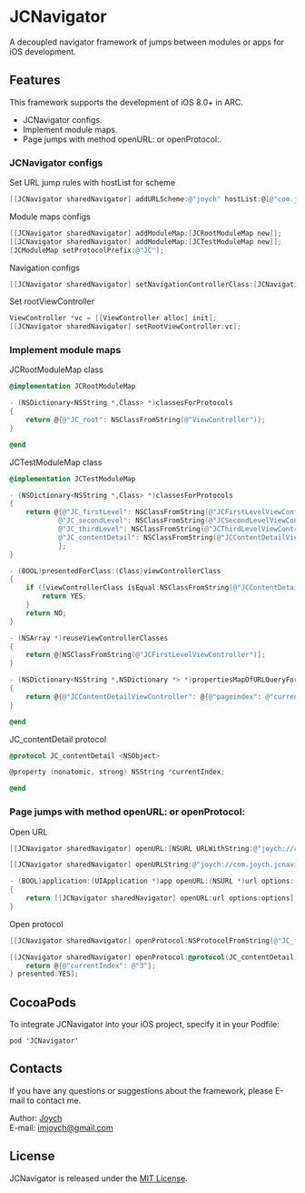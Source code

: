 # JCNavigator
A decoupled navigator framework of jumps between modules or apps for iOS development. 

## Features
This framework supports the development of iOS 8.0+ in ARC.

* JCNavigator configs.
* Implement module maps.
* Page jumps with method openURL: or openProtocol:.

### JCNavigator configs

Set URL jump rules with hostList for scheme
```objective-c
[[JCNavigator sharedNavigator] addURLScheme:@"joych" hostList:@[@"com.joych.JCNavigatorDemo"]];
```

Module maps configs
```objective-c
[[JCNavigator sharedNavigator] addModuleMap:[JCRootModuleMap new]];
[[JCNavigator sharedNavigator] addModuleMap:[JCTestModuleMap new]];
[JCModuleMap setProtocolPrefix:@"JC"];
```

Navigation configs
```objective-c
[[JCNavigator sharedNavigator] setNavigationControllerClass:[JCNavigationController class]];
```

Set rootViewController
```objective-c
ViewController *vc = [[ViewController alloc] init];
[[JCNavigator sharedNavigator] setRootViewController:vc];
```

### Implement module maps

JCRootModuleMap class
```objective-c
@implementation JCRootModuleMap

- (NSDictionary<NSString *,Class> *)classesForProtocols
{
    return @{@"JC_root": NSClassFromString(@"ViewController")};
}

@end
```

JCTestModuleMap class
```objective-c
@implementation JCTestModuleMap

- (NSDictionary<NSString *,Class> *)classesForProtocols
{
    return @{@"JC_firstLevel": NSClassFromString(@"JCFirstLevelViewController"),
            @"JC_secondLevel": NSClassFromString(@"JCSecondLevelViewController"),
            @"JC_thirdLevel": NSClassFromString(@"JCThirdLevelViewController"),
            @"JC_contentDetail": NSClassFromString(@"JCContentDetailViewController"),
            };
}

- (BOOL)presentedForClass:(Class)viewControllerClass
{
    if ([viewControllerClass isEqual:NSClassFromString(@"JCContentDetailViewController")]) {
        return YES;
    }
    return NO;
}

- (NSArray *)reuseViewControllerClasses
{
    return @[NSClassFromString(@"JCFirstLevelViewController")];
}

- (NSDictionary<NSString *,NSDictionary *> *)propertiesMapOfURLQueryForClasses
{
    return @{@"JCContentDetailViewController": @{@"pageindex": @"currentIndex"}};
}

@end
```

JC_contentDetail protocol
```objective-c
@protocol JC_contentDetail <NSObject>

@property (nonatomic, strong) NSString *currentIndex;

@end
```

### Page jumps with method openURL: or openProtocol:

Open URL
```objective-c
[[JCNavigator sharedNavigator] openURL:[NSURL URLWithString:@"joych://com.joych.JCNavigatorDemo/secondlevel"]];

[[JCNavigator sharedNavigator] openURLString:@"joych://com.joych.jcnavigatordemo/contentdetail?pageindex=1"];
```
```objective-c
- (BOOL)application:(UIApplication *)app openURL:(NSURL *)url options:(NSDictionary<UIApplicationOpenURLOptionsKey, id> *)options
{
    return [[JCNavigator sharedNavigator] openURL:url options:options];
}
```

Open protocol
```objective-c
[[JCNavigator sharedNavigator] openProtocol:NSProtocolFromString(@"JC_firstLevel")];

[[JCNavigator sharedNavigator] openProtocol:@protocol(JC_contentDetail) propertiesBlock:^NSDictionary *{
    return @{@"currentIndex": @"3"};
} presented:YES];
```

## CocoaPods
To integrate JCNavigator into your iOS project, specify it in your Podfile:

    pod 'JCNavigator'

## Contacts
If you have any questions or suggestions about the framework, please E-mail to contact me.

Author: [Joych](https://github.com/imjoych)    
E-mail: imjoych@gmail.com

## License
JCNavigator is released under the [MIT License](https://github.com/imjoych/JCNavigator/blob/master/LICENSE).

